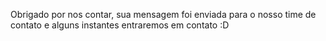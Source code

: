 Obrigado por nos contar, sua mensagem foi enviada para o nosso time de contato e alguns instantes entraremos em contato :D